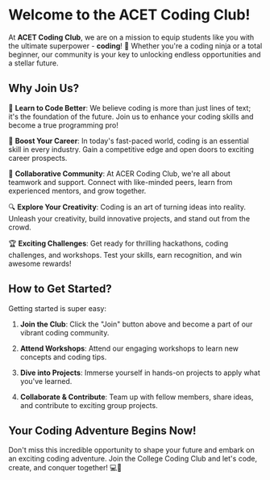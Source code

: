 # Welcome to the ACET Coding Club!

At **ACET Coding Club**, we are on a mission to equip students like you with the ultimate superpower - **coding**! 🚀 Whether you're a coding ninja or a total beginner, our community is your key to unlocking endless opportunities and a stellar future.

## Why Join Us?

🧠 **Learn to Code Better**: We believe coding is more than just lines of text; it's the foundation of the future. Join us to enhance your coding skills and become a true programming pro!

💼 **Boost Your Career**: In today's fast-paced world, coding is an essential skill in every industry. Gain a competitive edge and open doors to exciting career prospects.

🤝 **Collaborative Community**: At ACER Coding Club, we're all about teamwork and support. Connect with like-minded peers, learn from experienced mentors, and grow together.

🔍 **Explore Your Creativity**: Coding is an art of turning ideas into reality. Unleash your creativity, build innovative projects, and stand out from the crowd.

🏆 **Exciting Challenges**: Get ready for thrilling hackathons, coding challenges, and workshops. Test your skills, earn recognition, and win awesome rewards!

## How to Get Started?

Getting started is super easy:

1. **Join the Club**: Click the "Join" button above and become a part of our vibrant coding community.

2. **Attend Workshops**: Attend our engaging workshops to learn new concepts and coding tips.

3. **Dive into Projects**: Immerse yourself in hands-on projects to apply what you've learned.

4. **Collaborate & Contribute**: Team up with fellow members, share ideas, and contribute to exciting group projects.

## Your Coding Adventure Begins Now!

Don't miss this incredible opportunity to shape your future and embark on an exciting coding adventure. Join the College Coding Club and let's code, create, and conquer together! 💻🌟
